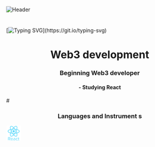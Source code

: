 
#
![Header](https://user-images.githubusercontent.com/116753493/199011494-f7544ecf-a495-4e78-a054-002712971f77.gif)
#
[![Typing SVG](https://readme-typing-svg.demolab.com?font=Play&size=25&duration=3500&pause=100&color=5BF742&center=%D0%B8%D1%81%D1%82%D0%B8%D0%BD%D0%BD%D1%8B%D0%B9&vCenter=%D0%B8%D1%81%D1%82%D0%B8%D0%BD%D0%BD%D1%8B%D0%B9&width=500&lines=Welcome+to+my+system!)](https://git.io/typing-svg)
<h1 align="center"> Web3 development </h1>
<h3 align="center">Beginning Web3 developer </h3>
<h4 align="center">- Studying React </h4>
# 
<h3 align="center">Languages and Instrument s</h3>
<img src="https://raw.githubusercontent.com/devicons/devicon/master/icons/react/react-original-wordmark.svg" alt="react" width="40" height="40"/> </a> <a href="https://redis.io" target="_blank"> 
